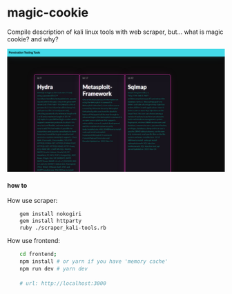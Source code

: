 # magic-cookie
  Compile description of kali linux tools with web scraper, but... what is magic cookie? and why?

![alt image](docs/Initial_version.png)

#### how to
How use scraper:
```
	gem install nokogiri
	gem install httparty
	ruby ./scraper_kali-tools.rb
```

How use frontend:
```bash
	cd frontend;
	npm install # or yarn if you have 'memory cache'
	npm run dev # yarn dev

	# url: http://localhost:3000
```

